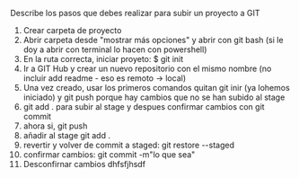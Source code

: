 Describe los pasos que debes realizar para subir un proyecto a GIT
1. Crear carpeta de proyecto
2. Abrir carpeta desde "mostrar más opciones" y abrir con git bash (si le doy a abrir con terminal lo hacen con powershell)
3. En la ruta correcta, iniciar proyeto: $ git init
4. Ir a GIT Hub y crear un nuevo repositorio con el mismo nombre (no incluir add readme - eso es remoto -> local)
5. Una vez creado, usar los primeros comandos quitan git inir (ya lohemos iniciado) y git push porque hay cambios que no se han subido al stage
6. git add . para subir al stage y despues confirmar cambios con git commit 
7. ahora si, git push
8. añadir al stage git add  .
9. revertir y volver de commit a staged: git restore --staged <file>
10. confirmar cambios: git commit -m"lo que sea"
11. Desconfirnar cambios 
dhfsfjhsdf